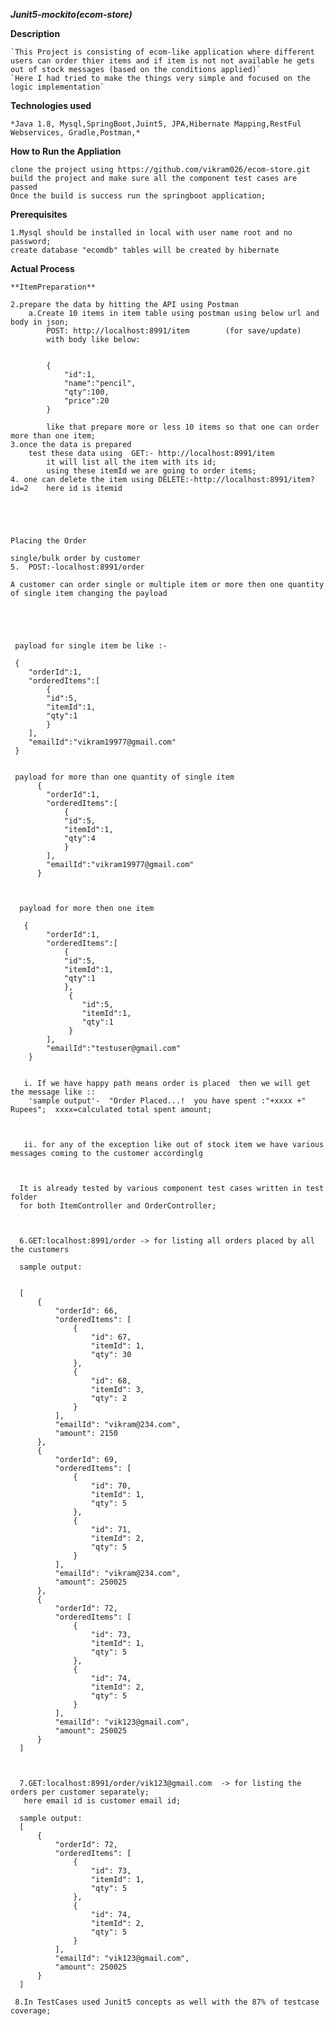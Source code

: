 ***Junit5-mockito(ecom-store)***


**Description**

    `This Project is consisting of ecom-like application where different users can order thier items and if item is not not available he gets out of stock messages (based on the conditions applied)`
    `Here I had tried to make the things very simple and focused on the logic implementation`

**Technologies used**

    *Java 1.8, Mysql,SpringBoot,Juint5, JPA,Hibernate Mapping,RestFul Webservices, Gradle,Postman,*
    
    
**How to Run the Appliation** 

    clone the project using https://github.com/vikram026/ecom-store.git
    build the project and make sure all the component test cases are passed 
    Once the build is success run the springboot application;
    

**Prerequisites**
    
    1.Mysql should be installed in local with user name root and no password;
    create database "ecomdb" tables will be created by hibernate
    
**Actual Process**



    **ItemPreparation**
    
    2.prepare the data by hitting the API using Postman 
        a.Create 10 items in item table using postman using below url and body in json;
            POST: http://localhost:8991/item        (for save/update)
            with body like below:
            
            
            {
            	"id":1,
            	"name":"pencil",
            	"qty":100,
            	"price":20
            }
            
            like that prepare more or less 10 items so that one can order more than one item;
    3.once the data is prepared 
        test these data using  GET:- http://localhost:8991/item
            it will list all the item with its id;
            using these itemId we are going to order items;
    4. one can delete the item using DELETE:-http://localhost:8991/item?id=2    here id is itemid
    
    
    
    
    
    Placing the Order 
    
    single/bulk order by customer
    5.  POST:-localhost:8991/order
    
    A customer can order single or multiple item or more then one quantity of single item changing the payload
    
    
      
      
      
     payload for single item be like :-
     
     {
     	"orderId":1,
     	"orderedItems":[ 
     		{
     		"id":5,
     		"itemId":1,
     		"qty":1
     		}
     	],
     	"emailId":"vikram19977@gmail.com"
     }
     
     
     payload for more than one quantity of single item
          {
          	"orderId":1,
          	"orderedItems":[ 
          		{
          		"id":5,
          		"itemId":1,
          		"qty":4
          		}
          	],
          	"emailId":"vikram19977@gmail.com"
          }
         
         
          
      payload for more then one item 
     
       {
            "orderId":1,
            "orderedItems":[ 
                {
                "id":5,
                "itemId":1,
                "qty":1
                },
                 {
                    "id":5,
                    "itemId":1,
                    "qty":1
                 }
            ],
            "emailId":"testuser@gmail.com"
        }  
        
        
       i. If we have happy path means order is placed  then we will get the message like ::
        'sample output'-  "Order Placed...!  you have spent :"+xxxx +" Rupees";  xxxx=calculated total spent amount;
       
       
       
       ii. for any of the exception like out of stock item we have various messages coming to the customer accordinglg
      
      
      
      It is already tested by various component test cases written in test folder 
      for both ItemController and OrderController;
      
      
      
      6.GET:localhost:8991/order -> for listing all orders placed by all the customers
      
      sample output:
      
      
      [
          {
              "orderId": 66,
              "orderedItems": [
                  {
                      "id": 67,
                      "itemId": 1,
                      "qty": 30
                  },
                  {
                      "id": 68,
                      "itemId": 3,
                      "qty": 2
                  }
              ],
              "emailId": "vikram@234.com",
              "amount": 2150
          },
          {
              "orderId": 69,
              "orderedItems": [
                  {
                      "id": 70,
                      "itemId": 1,
                      "qty": 5
                  },
                  {
                      "id": 71,
                      "itemId": 2,
                      "qty": 5
                  }
              ],
              "emailId": "vikram@234.com",
              "amount": 250025
          },
          {
              "orderId": 72,
              "orderedItems": [
                  {
                      "id": 73,
                      "itemId": 1,
                      "qty": 5
                  },
                  {
                      "id": 74,
                      "itemId": 2,
                      "qty": 5
                  }
              ],
              "emailId": "vik123@gmail.com",
              "amount": 250025
          }
      ]
      
      
      
      7.GET:localhost:8991/order/vik123@gmail.com  -> for listing the orders per customer separately;  
       here email id is customer email id;
       
      sample output:
      [
          {
              "orderId": 72,
              "orderedItems": [
                  {
                      "id": 73,
                      "itemId": 1,
                      "qty": 5
                  },
                  {
                      "id": 74,
                      "itemId": 2,
                      "qty": 5
                  }
              ],
              "emailId": "vik123@gmail.com",
              "amount": 250025
          }
      ]
       
     8.In TestCases used Junit5 concepts as well with the 87% of testcase coverage;
     
     
       
      
          
        
        


    
  
